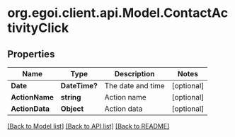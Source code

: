 # org.egoi.client.api.Model.ContactActivityClick
## Properties

Name | Type | Description | Notes
------------ | ------------- | ------------- | -------------
**Date** | **DateTime?** | The date and time | [optional] 
**ActionName** | **string** | Action name | [optional] 
**ActionData** | **Object** | Action data | [optional] 

[[Back to Model list]](../README.md#documentation-for-models) [[Back to API list]](../README.md#documentation-for-api-endpoints) [[Back to README]](../README.md)

